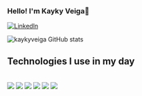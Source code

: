 ### Hello! I'm Kayky Veiga🤚

[![Linkedln](https://img.shields.io/badge/LinkedIn-0077B5?style=for-the-badge&logo=linkedin&logoColor=white)](www.linkedin.com/in/kayky-veiga)

![kaykyveiga GitHub stats](https://github-readme-stats.vercel.app/api?username=kaykyveiga&show_icons=true&theme=onedark)

## Technologies I use in my day

<div style="display:inline_block"><br/>
 <img align="center" alt"html5" src="https://img.shields.io/badge/HTML5-E34F26?style=for-the-badge&logo=html5&logoColor=white"/>
 <img align="center" alt"css" src="https://img.shields.io/badge/CSS3-1572B6?style=for-the-badge&logo=css3&logoColor=white"/>
 <img align="center" alt"javascript" src="https://img.shields.io/badge/JavaScript-F7DF1E?style=for-the-badge&logo=javascript&logoColor=black"/>
 <img align="center" alt"nodejs" src="https://img.shields.io/badge/Node.js-43853D?style=for-the-badge&logo=node.js&logoColor=white"/>
 <img align="center" alt"react" src="https://img.shields.io/badge/React-20232A?style=for-the-badge&logo=react&logoColor=61DAFB"/>
 <img align="center" alt"typescript" src="https://img.shields.io/badge/TypeScript-007ACC?style=for-the-badge&logo=typescript&logoColor=white"/>
</div>
